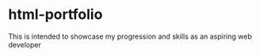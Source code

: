 # html-portfolio
This is intended to showcase my progression and skills as an aspiring web developer
